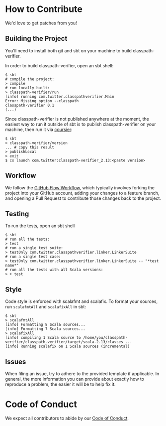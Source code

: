 # How to Contribute

We'd love to get patches from you!

## Building the Project

You'll need to install both git and sbt on your machine to build
classpath-verifier.

In order to build classpath-verifier, open an sbt shell:

```
$ sbt
# compile the project:
> compile
# run locally built:
> classpath-verifier/run
[info] running com.twitter.classpathverifier.Main
Error: Missing option --classpath
classpath-verifier 0.1
(...)
```

Since classpath-verifier is not published anywhere at the moment, the easiest
way to run it outside of sbt is to publish classpath-verifier on your machine,
then run it via [coursier](https://get-coursier.io):

```
$ sbt
> classpath-verifier/version
... # copy this result
> publishLocal
> exit
$ cs launch com.twitter:classpath-verifier_2.13:<paste version>
```

## Workflow

We follow the [GitHub Flow
Workflow](https://guides.github.com/introduction/flow/), which typically
involves forking the project into your GitHub account, adding your changes to a
feature branch, and opening a Pull Request to contribute those changes back to
the project.

## Testing

To run the tests, open an sbt shell

```
$ sbt
# run all the tests:
> test
# run a single test suite:
> testOnly com.twitter.classpathverifier.linker.LinkerSuite
# run a single test case:
> testOnly com.twitter.classpathverifier.linker.LinkerSuite -- "*test name*"
# run all the tests with all Scala versions:
> + test
```

## Style

Code style is enforced with scalafmt and scalafix. To format your sources, run
`scalafmtAll` and `scalafixAll` in sbt:

```
$ sbt
> scalafmtAll
[info] Formatting 8 Scala sources...
[info] Formatting 7 Scala sources...
> scalafixAll
[info] compiling 1 Scala source to /home/you/classpath-verifier/classpath-verifier/target/scala-2.13/classes ...
[info] Running scalafix on 1 Scala sources (incremental)
```

## Issues

When filing an issue, try to adhere to the provided template if applicable.  In
general, the more information you can provide about exactly how to reproduce a
problem, the easier it will be to help fix it.

# Code of Conduct

We expect all contributors to abide by our [Code of
Conduct](https://github.com/twitter/.github/blob/master/code-of-conduct.md).
